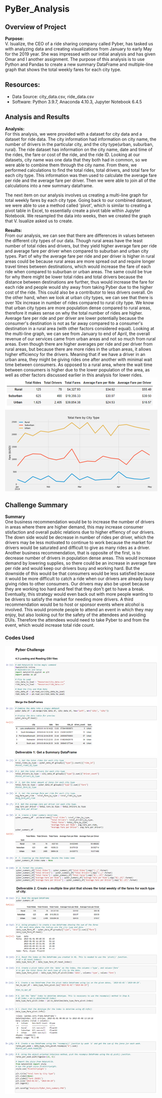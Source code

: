 # PyBer_Analysis

## Overview of Project

**Purpose:**  
V. Isualize, the CEO of a ride sharing company called Pyber, has tasked us with analyzing data and creating visualizations from January to early May for the 2019 year. She was impressed with our initial analysis and has given Omar and I another assignment. The purpose of this analysis is to use Python and Pandas to create a new summary DataFrame and multiple-line graph that shows the total weekly fares for each city type.


## Resources:
- Data Source: city_data.csv, ride_data.csv
- Software: Python 3.9.7, Anaconda 4.10.3, Jupyter Notebook 6.4.5

## Analysis and Results

**Analysis:**  
For this analysis, we were provided with a dataset for city data and a dataset for ride data. The city information had information on city name, the number of drivers in the particular city, and the city type(urban, suburban, rural). The ride dataset has information on the city name, date and time of the rides, the fare or cost of the ride, and the ride ID. Looking at our datasets, city name was one data that they both had in common, so we were able to combine them through the city name. From there, we performed calculations to find the total rides, total drivers, and total fare for each city type. This information was then used to calculate the average fare per ride and the average fare per driver. Then we were able to join all of the calculations into a new summary dataframe.  

The next item on our analysis involves us creating a multi-line graph for total weekly fares by each city type. Going back to our combined dataset, we were able to use a method called 'pivot', which is similar to creating a pivot table in Excel, to essentially create a pivot table within Jupyter Notebook. We resampled the data into weeks, then we created the graph that V. Isualize asked us to create.


**Results:**  
From our analysis, we can see that there are differences in values between the different city types of our data. Though rural areas have the least number of total rides and drivers, but they yield higher average fare per ride and average fare per driver when compared to suburban and urban city types. Part of why the average fare per ride and per driver is higher in rural areas could be because rural areas are more spread out and require longer travel times between destinations, which would increase the fare of each ride when compared to suburban or urban areas. The same could be true for why there might be lower total rides and total drivers because the distance between destinations are further, thus would increase the fare for each ride and people would shy away from taking Pyber due to the higher cost of the ride. This could also be a contributor to less drivers overall. On the other hand, when we look at urban city types, we can see that there is over 10x increase in number of rides compared to rural city type. We know that urban city types are more population dense compared to rural areas, therefore it makes sense on why the total number of rides are higher. Average fare per ride and per driver are lower potentially because the consumer's destination is not as far away compared to a consumer's destination in a rural area (with other factors considered equal). Looking at the multi-line graph, we can see from January to end of April, the overall revenue of our services came from urban areas and not so much from rural areas. Even though there are higher averages per ride and per driver from rural areas, but because there are more rides in the urban areas, it allows higher efficiency for the drivers. Meaning that if we have a driver in an urban area, they might be giving rides one after another with minimal wait time between consumers. As opposed to a rural area, where the wait time between consumers is higher due to the lower population of the area, as well as other factors discussed earlier in this analysis for lower rides.  
<img src="Resources/Summary_df.PNG">  
<img src="Analysis/Pyber_fare_summary.PNG">  

## Challenge Summary

**Summary**  
One business recommendation would be to increase the number of drivers in areas where there are higher demand, this may increase consumer stisfaction and overall public relations due to higher effiency of our drivers. The down side would be decrease in number of rides per driver, which the drivers may be less motivated to continue to work because the market for drivers would be saturated and difficult to give as many rides as a driver. Another business recommendation, that is opposite of the first, is to decrease number of drivers in population dense areas. This would increase demand by lowering supplies, so there could be an increase in average fare per ride and would keep our drivers busy and working hard. But the downside of this would be that consumers would be less satisfied because it would be more difficult to catch a ride when our drivers are already busy giving rides to other consumers. Our drivers may also be upset because they are working too hard and feel that they don't get to have a break. Eventually, this strategy would even back out with more people wanting to be drivers to satisfy the market for needing more drivers. A third recommendation would be to host or sponsor events where alcohol is involved. This would promote people to attend an event in which they may enjoy, but also looking out for the safety of the attendees and avoiding DUIs. Therefore the attendees would need to take Pyber to and from the event, which would increase total ride count.


### Codes Used  
<img src="Resources/Code1.PNG">  
<img src="Resources/Code2.PNG">  
<img src="Resources/Code3.PNG">  
<img src="Resources/Code4.PNG">  